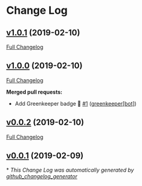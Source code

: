 # Change Log

## [v1.0.1](https://github.com/honzahommer/node-mycnf/tree/v1.0.1) (2019-02-10)
[Full Changelog](https://github.com/honzahommer/node-mycnf/compare/v1.0.0...v1.0.1)

## [v1.0.0](https://github.com/honzahommer/node-mycnf/tree/v1.0.0) (2019-02-10)
[Full Changelog](https://github.com/honzahommer/node-mycnf/compare/v0.0.2...v1.0.0)

**Merged pull requests:**

- Add Greenkeeper badge 🌴 [\#1](https://github.com/honzahommer/node-mycnf/pull/1) ([greenkeeper[bot]](https://github.com/apps/greenkeeper))

## [v0.0.2](https://github.com/honzahommer/node-mycnf/tree/v0.0.2) (2019-02-10)
[Full Changelog](https://github.com/honzahommer/node-mycnf/compare/v0.0.1...v0.0.2)

## [v0.0.1](https://github.com/honzahommer/node-mycnf/tree/v0.0.1) (2019-02-09)


\* *This Change Log was automatically generated by [github_changelog_generator](https://github.com/skywinder/Github-Changelog-Generator)*